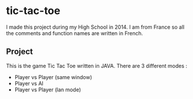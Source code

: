 # tic-tac-toe

I made this project during my High School in 2014.
I am from France so all the comments and function names are written in French.

## Project

This is the game Tic Tac Toe written in JAVA.
There are 3 different modes :
- Player vs Player (same window)
- Player vs AI
- Player vs Player (lan mode)
